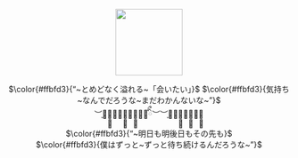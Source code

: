 <p align="center">
<img src="https://file.garden/Zlo7whFY2AfQROME/492e39a3-80f7-44ae-b6f9-36790401b452_095a8711-326b-48fe-adfd-0390eca8028b.webp" "width="120" height="120"> </p>
<p align="center">
$\color{#ffbfd3}{“~とめどなく溢れる~「会いたい」}$
  $\color{#ffbfd3}{気持ち~なんでだろうな~まだわかんないな~”}$ <br />
︶֪︶︶֪︶︶︶֪︶︶֪︶︶ིྀ︶︶֪︶︶︶֪︶︶֪︶︶֪<br />
$\color{#ffbfd3}{“~明日も明後日もその先も}$<br />
$\color{#ffbfd3}{僕はずっと~ずっと待ち続けるんだろうな~”}$<br />
